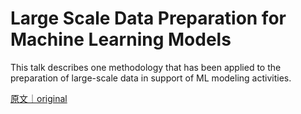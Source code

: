 
# Large Scale Data Preparation for Machine Learning Models

This talk describes one methodology that has been applied to the preparation of large-scale data in support of ML modeling activities.

[原文｜original](https://insights.sei.cmu.edu/library/large-scale-data-preparation-for-machine-learning-models/)
        